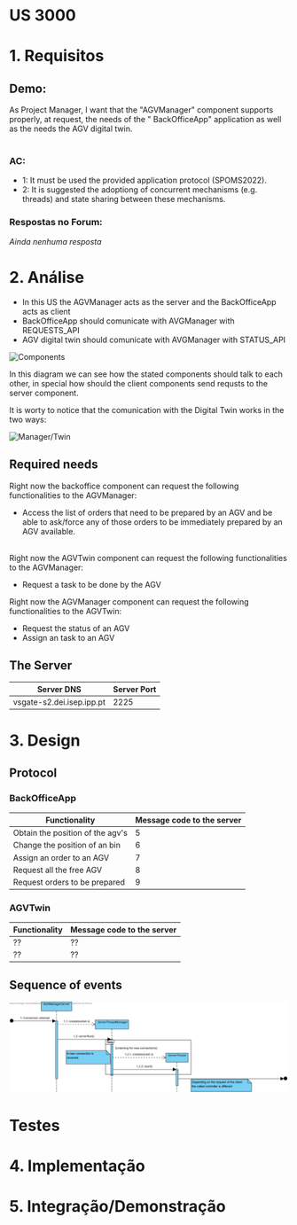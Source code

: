 US 3000
=======================================

# 1. Requisitos

## **Demo:**

As Project Manager, I want that the "AGVManager" component supports properly, at request, the needs of the "
BackOfficeApp" application as well as the needs the AGV digital twin.
<br>
<br>

### **AC:**

* 1: It must be used the provided application protocol (SPOMS2022).
* 2: It is suggested the adoptiong of concurrent mechanisms (e.g. threads) and state sharing between these mechanisms.

### **Respostas no Forum:**

*Ainda nenhuma resposta*

# 2. Análise

* In this US the AGVManager acts as the server and the BackOfficeApp acts as client
* BackOfficeApp should comunicate with AVGManager with REQUESTS_API
* AGV digital twin should comunicate with AVGManager with STATUS_API

![Components](C:\Users\eduar\Desktop\ProjetoIntegrador\lei21_22_s4_2dj_1\Docs\SprintC\1200920\US4001\Components_Manager.svg)

In this diagram we can see how the stated components should talk to each other, in special how should the client
components send requsts to the server component.

It is worty to notice that the comunication with the Digital Twin works in the two ways:

![Manager/Twin](C:\Users\eduar\Desktop\ProjetoIntegrador\lei21_22_s4_2dj_1\Docs\SprintC\1200920\US4001\Manager_twin_Component.svg)

## Required needs

Right now the backoffice component can request the following functionalities to the AGVManager:

* Access the list of orders that need to be prepared by an AGV and be able to ask/force any of those orders to be
  immediately prepared by an AGV available.
  <br>
  <br>

Right now the AGVTwin component can request the following functionalities to the AGVManager:

* Request a task to be done by the AGV

Right now the AGVManager component can request the following functionalities to the AGVTwin:

* Request the status of an AGV
* Assign an task to an AGV

## The Server

| Server DNS                | Server Port |
|---------------------------|-------------|
| vsgate-s2.dei.isep.ipp.pt | 2225        |

# 3. Design

## Protocol

### BackOfficeApp

| Functionality                    | Message code to the server |
|----------------------------------|----------------------------|
| Obtain the position of the agv's | 5                          |
| Change the position of an bin    | 6                          |
| Assign an order to an AGV        | 7                          |
| Request all the free AGV         | 8                          |
| Request orders to be prepared    | 9                          |


### AGVTwin

| Functionality | Message code to the server |
|---------------|----------------------------|
| ??            | ??                         |
| ??            | ??                         |

## Sequence of events

![Sequence](Server_Sequence.svg)

# Testes

# 4. Implementação

# 5. Integração/Demonstração
